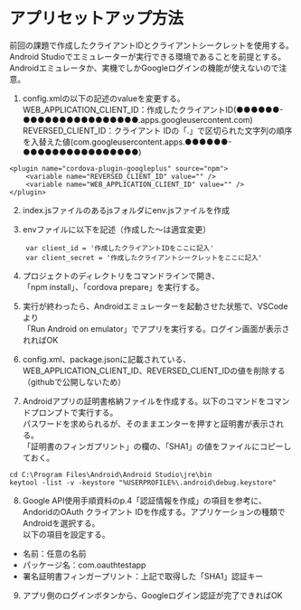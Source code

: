 # アプリセットアップ方法

前回の課題で作成したクライアントIDとクライアントシークレットを使用する。  
Android Studioでエミュレーターが実行できる環境であることを前提とする。  
Androidエミュレータか、実機でしかGoogleログインの機能が使えないので注意。

1. config.xmlの以下の記述のvalueを変更する。  
WEB_APPLICATION_CLIENT_ID：作成したクライアントID(●●●●●●-●●●●●●●●●●●●●●●●.apps.googleusercontent.com)  
REVERSED_CLIENT_ID：クライアント IDの「.」で区切られた文字列の順序を入替えた値(com.googleusercontent.apps.●●●●●●-●●●●●●●●●●●●●●●●)  
```
<plugin name="cordova-plugin-googleplus" source="npm">
    <variable name="REVERSED_CLIENT_ID" value="" />
    <variable name="WEB_APPLICATION_CLIENT_ID" value="" />
</plugin>
```

2. index.jsファイルのあるjsフォルダにenv.jsファイルを作成

3. envファイルに以下を記述（作成した～は適宜変更）
```
    var client_id = '作成したクライアントIDをここに記入'  
    var client_secret = '作成したクライアントシークレットをここに記入'  
```

4. プロジェクトのディレクトリをコマンドラインで開き、  
「npm install」、「cordova prepare」を実行する。

5. 実行が終わったら、Androidエミュレーターを起動させた状態で、VSCodeより  
「Run Android on emulator」でアプリを実行する。ログイン画面が表示されればOK

6. config.xml、package.jsonに記載されている、  
WEB_APPLICATION_CLIENT_ID、REVERSED_CLIENT_IDの値を削除する（githubで公開しないため）

7. Androidアプリの証明書格納ファイルを作成する。以下のコマンドをコマンドプロンプトで実行する。  
パスワードを求められるが、そのままエンターを押すと証明書が表示される。  
「証明書のフィンガプリント」の欄の、「SHA1」の値をファイルにコピーしておく。
```
cd C:\Program Files\Android\Android Studio\jre\bin
keytool -list -v -keystore "%USERPROFILE%\.android\debug.keystore"
```

8. Google API使用手順資料のp.4「認証情報を作成」の項目を参考に、  
AndoridのOAuth クライアント IDを作成する。アプリケーションの種類でAndroidを選択する。  
以下の項目を設定する。
* 名前：任意の名前
* パッケージ名：com.oauthtestapp
* 署名証明書フィンガープリント：上記で取得した「SHA1」認証キー

9. アプリ側のログインボタンから、Googleログイン認証が完了できればOK
